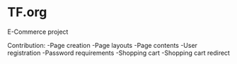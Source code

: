# TF.org
E-Commerce project

Contribution:
-Page creation
   -Page layouts
   -Page contents
-User registration
   -Password requirements
-Shopping cart
   -Shopping cart redirect
